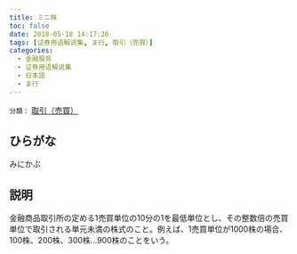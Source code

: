 ```yaml
---
title: ミニ株
toc: false
date: 2018-05-18 14:17:26
tags: [证券用语解说集, ま行, 取引（売買）]
categories:
  - 金融服务
  - 证券用语解说集
  - 日本語
  - ま行
---
```


`分類：` [取引（売買）](/tags/取引（売買）/)

## ひらがな

みにかぶ

## 説明

金融商品取引所の定める1売買単位の10分の1を最低単位とし、その整数倍の売買単位で取引される単元未満の株式のこと。例えば、1売買単位が1000株の場合、100株、200株、300株…900株のことをいう。
